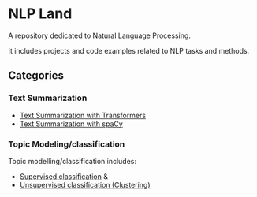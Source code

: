 # NLP Land
A repository dedicated to Natural Language Processing.

It includes projects and code examples related to NLP tasks and methods.

## Categories

### Text Summarization
- [Text Summarization with Transformers](https://github.com/Dipankar-Medhi/nlpLand/tree/main/text_summarization/text-summarization-transformers)
- [Text Summarization with spaCy](https://github.com/Dipankar-Medhi/nlpLand/tree/main/text_summarization/text-summarization-spacy)

### Topic Modeling/classification
Topic modelling/classification includes:
- [Supervised classification](https://github.com/Dipankar-Medhi/nlpLand/blob/main/topic_classification/topic_classification_supervised_ML.ipynb) &
- [Unsupervised classification (Clustering)](https://github.com/Dipankar-Medhi/nlpLand/blob/main/topic_classification/topic_classification(clustering)_unsupervised_ML.ipynb)

